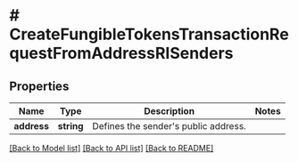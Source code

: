 # # CreateFungibleTokensTransactionRequestFromAddressRISenders

## Properties

Name | Type | Description | Notes
------------ | ------------- | ------------- | -------------
**address** | **string** | Defines the sender&#39;s public address. |

[[Back to Model list]](../../README.md#models) [[Back to API list]](../../README.md#endpoints) [[Back to README]](../../README.md)
